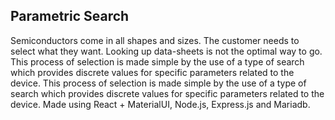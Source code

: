 ## Parametric Search

Semiconductors come in all shapes and sizes. The customer needs to select what they want. Looking up data-sheets is not the optimal way to go. This process of selection is made simple by the use of a type of search which provides discrete values for specific parameters related to the device. This process of selection is made simple by the use of a type of search which provides discrete values for specific parameters related to the device.
Made using React + MaterialUI, Node.js, Express.js and Mariadb.
